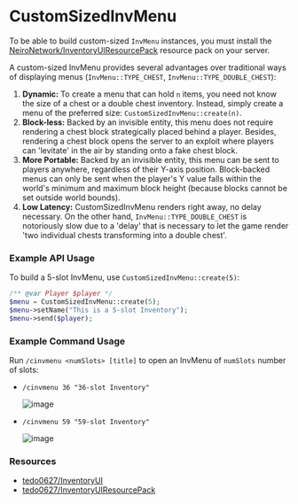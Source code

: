 # CustomSizedInvMenu
To be able to build custom-sized `InvMenu` instances, you must install the [NeiroNetwork/InventoryUIResourcePack](https://github.com/NeiroNetwork/InventoryUIResourcePack) resource pack on your server.

A custom-sized InvMenu provides several advantages over traditional ways of displaying menus (`InvMenu::TYPE_CHEST`, `InvMenu::TYPE_DOUBLE_CHEST`):
1. **Dynamic:** To create a menu that can hold `n` items, you need not know the size of a chest or a double chest inventory. Instead, simply create a menu of the preferred size: `CustomSizedInvMenu::create(n)`.
2. **Block-less:** Backed by an invisible entity, this menu does not require rendering a chest block strategically placed behind a player. Besides, rendering a chest block opens the server to an exploit where players can 'levitate' in the air by standing onto a fake chest block.
3. **More Portable:** Backed by an invisible entity, this menu can be sent to players anywhere, regardless of their Y-axis position. Block-backed menus can only be sent when the player's Y value falls within the world's minimum and maximum block height (because blocks cannot be set outside world bounds).
4. **Low Latency:** CustomSizedInvMenu renders right away, no delay necessary. On the other hand, `InvMenu::TYPE_DOUBLE_CHEST` is notoriously slow due to a 'delay' that is necessary to let the game render 'two individual chests transforming into a double chest'.

### Example API Usage
To build a 5-slot InvMenu, use `CustomSizedInvMenu::create(5)`:
```php
/** @var Player $player */
$menu = CustomSizedInvMenu::create(5);
$menu->setName("This is a 5-slot Inventory");
$menu->send($player);
```

### Example Command Usage
Run `/cinvmenu <numSlots> [title]` to open an InvMenu of `numSlots` number of slots:
- `/cinvmenu 36 "36-slot Inventory"`

  ![image](https://github.com/Muqsit/CustomSizedInvMenu/assets/15074389/721ee351-3247-4b37-8a42-da04851d66cb)

- `/cinvmenu 59 "59-slot Inventory"`

  ![image](https://github.com/Muqsit/CustomSizedInvMenu/assets/15074389/602e2fdc-b675-4b7f-9e2e-b76c700c64a3)


### Resources
- [tedo0627/InventoryUI](https://github.com/tedo0627/InventoryUI)
- [tedo0627/InventoryUIResourcePack](https://github.com/tedo0627/InventoryUIResourcePack)
